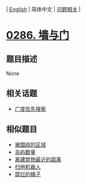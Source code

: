 
| [English](README_EN.md) | 简体中文 | [问题相关](QUESTION.md) |
# [0286. 墙与门](https://leetcode-cn.com/problems/walls-and-gates/)
## 题目描述
None
## 相关话题
- [广度优先搜索](https://leetcode-cn.com/tag/breadth-first-search)
## 相似题目
- [被围绕的区域](../0130/README.md)
- [岛屿数量](../0200/README.md)
- [离建筑物最近的距离](../0317/README.md)
- [扫地机器人](../0489/README.md)
- [腐烂的橘子](../0994/README.md)
